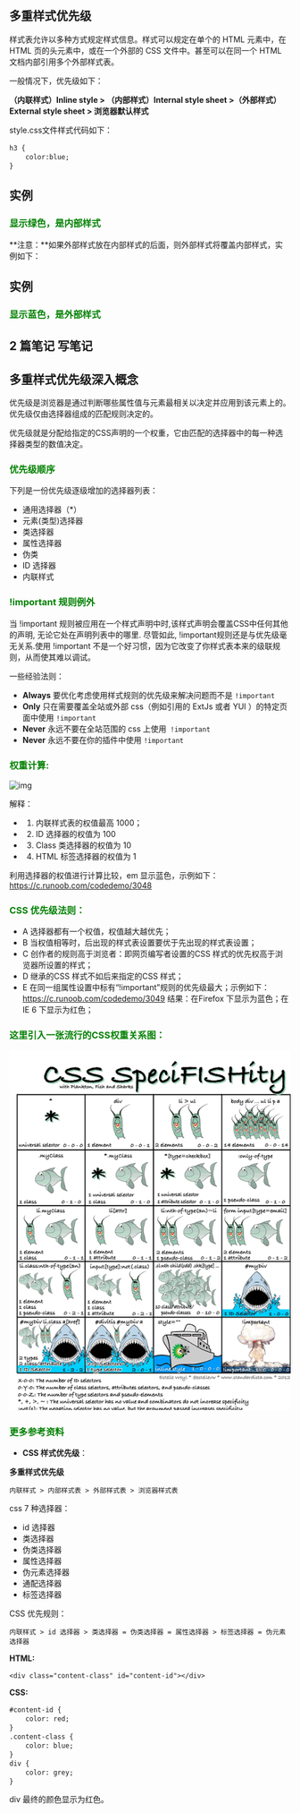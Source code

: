 ## 多重样式优先级

样式表允许以多种方式规定样式信息。样式可以规定在单个的 HTML 元素中，在 HTML 页的头元素中，或在一个外部的 CSS 文件中。甚至可以在同一个 HTML 文档内部引用多个外部样式表。

一般情况下，优先级如下：

**（内联样式）Inline style > （内部样式）Internal style sheet >（外部样式）External style sheet > 浏览器默认样式**

style.css文件样式代码如下：

```
h3 {
    color:blue;
}
```

## 实例

<head>
    <!-- 外部样式 style.css --> 
    <link rel="stylesheet" type="text/css" href="style.css"/>
    <!-- 设置：h3{color:blue;} -->
    <style type="text/css">
        /* 内部样式 */
        h3{color:green;}
    </style>
</head>
<body>    <h3>显示绿色，是内部样式</h3> </body>



**注意：**如果外部样式放在内部样式的后面，则外部样式将覆盖内部样式，实例如下：

## 实例

<head>
    <!-- 设置：h3{color:blue;} -->
    <style type="text/css">
        /* 内部样式 */
        h3{color:green;}
    </style>
    <!-- 外部样式 style.css -->
    <link rel="stylesheet" type="text/css" href="style.css"/>
</head>
<body>
    <h3>显示蓝色，是外部样式</h3>
</body>

## 2 篇笔记 写笔记

## 多重样式优先级深入概念

优先级是浏览器是通过判断哪些属性值与元素最相关以决定并应用到该元素上的。优先级仅由选择器组成的匹配规则决定的。

优先级就是分配给指定的CSS声明的一个权重，它由匹配的选择器中的每一种选择器类型的数值决定。

### 优先级顺序

下列是一份优先级逐级增加的选择器列表：

- 通用选择器（*）
- 元素(类型)选择器
- 类选择器
- 属性选择器
- 伪类
- ID 选择器
- 内联样式

### !important 规则例外

当 !important 规则被应用在一个样式声明中时,该样式声明会覆盖CSS中任何其他的声明, 无论它处在声明列表中的哪里. 尽管如此, !important规则还是与优先级毫无关系.使用 !important 不是一个好习惯，因为它改变了你样式表本来的级联规则，从而使其难以调试。

一些经验法则：

- **Always** 要优化考虑使用样式规则的优先级来解决问题而不是 `!important`
- **Only** 只在需要覆盖全站或外部 css（例如引用的 ExtJs 或者 YUI ）的特定页面中使用 `!important`
- **Never** 永远不要在全站范围的 css 上使用` !important`
- **Never** 永远不要在你的插件中使用 `!important`

### 权重计算:

![img](https://www.runoob.com/wp-content/uploads/2017/06/jc6_002_thumb.png)

解释：

- 1. 内联样式表的权值最高 1000；
- 2. ID 选择器的权值为 100
- 3. Class 类选择器的权值为 10
- 4. HTML 标签选择器的权值为 1



利用选择器的权值进行计算比较，em 显示蓝色，示例如下：https://c.runoob.com/codedemo/3048

### CSS 优先级法则：

-  A 选择器都有一个权值，权值越大越优先；
-  B 当权值相等时，后出现的样式表设置要优于先出现的样式表设置；
-  C 创作者的规则高于浏览者：即网页编写者设置的CSS 样式的优先权高于浏览器所设置的样式；
-  D 继承的CSS 样式不如后来指定的CSS 样式；
-  E 在同一组属性设置中标有“!important”规则的优先级最大；示例如下：https://c.runoob.com/codedemo/3049
  结果：在Firefox 下显示为蓝色；在IE 6 下显示为红色；

### 这里引入一张流行的CSS权重关系图：

![img](.\image\css_weight.png)

### 更多参考资料

- **CSS 样式优先级**：

**多重样式优先级**

```
内联样式 > 内部样式表 > 外部样式表 > 浏览器样式表
```

css 7 种选择器：

-  id 选择器
-  类选择器
-  伪类选择器
-  属性选择器
-  伪元素选择器
-  通配选择器
-  标签选择器

CSS 优先规则：

```
内联样式 > id 选择器 > 类选择器 = 伪类选择器 = 属性选择器 > 标签选择器 = 伪元素选择器
```

**HTML:**

```
<div class="content-class" id="content-id"></div>
```

**CSS:**

```
#content-id {
    color: red;
}
.content-class {
    color: blue;
}
div {
    color: grey;
}
```

div 最终的颜色显示为红色。